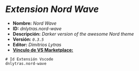 <!-- Autor: Daniel Benjamin Perez Morales -->
<!-- GitHub: https://github.com/DanielBenjaminPerezMoralesDev13 -->
<!-- Gitlab: https://gitlab.com/DanielBenjaminPerezMoralesDev13 -->
<!-- Correo electrónico: danielperezdev@proton.me -->

# ***Extension Nord Wave***

- **Nombre:** *Nord Wave*
- **ID:** *dnlytras.nord-wave*
- **Descripción:** *Darker version of the awesome Nord theme*
- **Versión:** *`0.3.5`*
- **Editor:** *Dimitrios Lytras*
- **[Vínculo de VS Marketplace:](https://marketplace.visualstudio.com/items?itemName=dnlytras.nord-wave "https://marketplace.visualstudio.com/items?itemName=dnlytras.nord-wave")**

```plaintext
# Id Extensión Vscode
dnlytras.nord-wave
```

